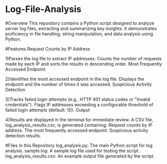 # Log-File-Analysis

#Overview
This repository contains a Python script designed to analyze server log files, extracting and summarizing key insights. It demonstrates proficiency in file handling, string manipulation, and data analysis using Python.

#Features
Request Counts by IP Address

1)Parses the log file to extract IP addresses.
Counts the number of requests made by each IP and sorts the results in descending order.
Most Frequently Accessed Endpoint

2)Identifies the most accessed endpoint in the log file.
Displays the endpoint and the number of times it was accessed.
Suspicious Activity Detection

3)Tracks failed login attempts (e.g., HTTP 401 status codes or "Invalid credentials").
Flags IP addresses exceeding a configurable threshold of failed login attempts (default: 10).
Output

4)Results are displayed in the terminal for immediate review.
A CSV file, log_analysis_results.csv, is generated containing:
Request counts by IP address.
The most frequently accessed endpoint.
Suspicious activity detection results.

#Files in this Repository
log_analysis.py: The main Python script for log analysis.
sample.log: A sample log file used for testing the script.
log_analysis_results.csv: An example output file generated by the script.
